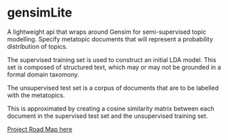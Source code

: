 gensimLite
===========

A lightweight api that wraps around Gensim for semi-supervised topic modelling.
Specify metatopic documents that will represent a probability distribution of topics.

The supervised training set is used to construct an initial LDA model. This set is
composed of structured text, which may or may not be grounded in a formal domain taxomony.

The unsupervised test set is a corpus of documents that are to be labelled with the metatopics.

This is approximated by creating a cosine similarity matrix between each document in the supervised test set and the unsupervised training set. 

[Project Road Map here](https://trello.com/b/JifUtYzW/gensimlite-roadmap)
